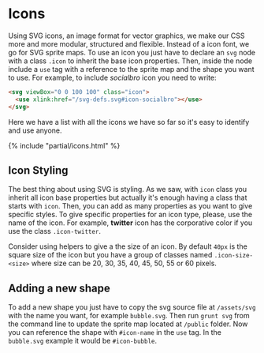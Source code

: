 # Icons

Using SVG icons, an image format for vector graphics, we make our CSS more and more modular, structured and flexible. Instead of a icon font, we go for SVG sprite maps. To use an icon you just have to declare an `svg` node with a class `.icon` to inherit the base icon properties. Then, inside the node include a `use` tag with a reference to the sprite map and the shape you want to use. For example, to include *socialbro* icon you need to write:

```html
<svg viewBox="0 0 100 100" class="icon">
  <use xlink:href="/svg-defs.svg#icon-socialbro"></use>
</svg>
```

Here we have a list with all the icons we have so far so it's easy to identify and use anyone.

{% include "partial/icons.html" %}

## Icon Styling

The best thing about using SVG is styling. As we saw, with `icon` class you inherit all icon base properties but actually it's enough having a class that starts with `icon`. Then, you can add as many properties as you want to give specific styles. To give specific properties for an icon type, please, use the name of the icon. For example, **twitter** icon has the corporative color if you use the class `.icon-twitter`.

Consider using helpers to give a the size of an icon. By default `40px` is the square size of the icon but you have a group of classes named `.icon-size-<size>` where size can be 20, 30, 35, 40, 45, 50, 55 or 60 pixels.

## Adding a new shape

To add a new shape you just have to copy the svg source file at `/assets/svg` with the name you want, for example `bubble.svg`. Then run `grunt svg` from the command line to update the sprite map located at `/public` folder. Now you can reference the shape with `#icon-name` in the `use` tag. In the `bubble.svg` example it would be `#icon-bubble`.
